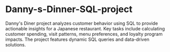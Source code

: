 # Danny-s-Dinner-SQL-project
Danny's Diner project analyzes customer behavior using SQL to provide actionable insights for a Japanese restaurant. Key tasks include calculating customer spending, visit patterns, menu preferences, and loyalty program impacts. The project features dynamic SQL queries and data-driven solutions.
